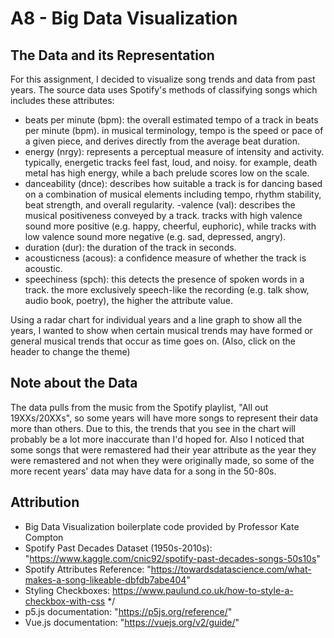 # A8 - Big Data Visualization 

## The Data and its Representation
For this assignment, I decided to visualize song trends and data from past years. The source data uses Spotify's methods of classifying songs which includes these attributes:

- beats per minute (bpm): the overall estimated tempo of a track in beats per minute (bpm). in musical terminology, tempo is the speed or pace of a given piece, and derives directly from the average beat duration.
- energy (nrgy): represents a perceptual measure of intensity and activity. typically, energetic tracks feel fast, loud, and noisy. for example, death metal has high energy, while a bach prelude scores low on the scale.
- danceability (dnce): describes how suitable a track is for dancing based on a combination of musical elements including tempo, rhythm stability, beat strength, and overall regularity.
-valence (val): describes the musical positiveness conveyed by a track. tracks with high valence sound more positive (e.g. happy, cheerful, euphoric), while tracks with low valence sound more negative (e.g. sad, depressed, angry).
- duration (dur): the duration of the track in seconds.
- acousticness (acous): a confidence measure of whether the track is acoustic.
- speechiness (spch): this detects the presence of spoken words in a track. the more exclusively speech-like the recording (e.g. talk show, audio book, poetry), the higher the attribute value.

Using a radar chart for individual years and a line graph to show all the years, I wanted to show when certain musical trends may have formed or general musical trends that occur as time goes on. (Also, click on the header to change the theme)

## Note about the Data
The data pulls from the music from the Spotify playlist, "All out 19XXs/20XXs", so some years will have more songs to represent their data more than others. Due to this, the trends that you see in the chart will probably be a lot more inaccurate than I'd hoped for. Also I noticed that some songs that were remastered had their year attribute as the year they were remastered and not when they were originally made, so some of the more recent years' data may have data for a song in the 50-80s. 

## Attribution
- Big Data Visualization boilerplate code provided by Professor Kate Compton
- Spotify Past Decades Dataset (1950s-2010s): "https://www.kaggle.com/cnic92/spotify-past-decades-songs-50s10s"
- Spotify Attributes Reference: "https://towardsdatascience.com/what-makes-a-song-likeable-dbfdb7abe404"
- Styling Checkboxes: https://www.paulund.co.uk/how-to-style-a-checkbox-with-css */
- p5.js documentation: "https://p5js.org/reference/"
- Vue.js documentation: "https://vuejs.org/v2/guide/"